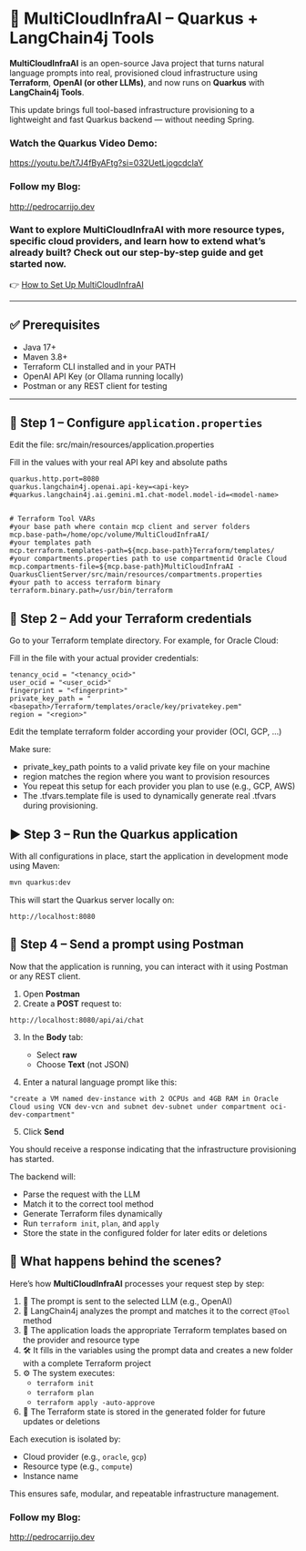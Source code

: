 # 🚀 MultiCloudInfraAI – Quarkus + LangChain4j Tools

**MultiCloudInfraAI** is an open-source Java project that turns natural language prompts into real, provisioned cloud infrastructure using **Terraform**, **OpenAI (or other LLMs)**, and now runs on **Quarkus** with **LangChain4j Tools**.

This update brings full tool-based infrastructure provisioning to a lightweight and fast Quarkus backend — without needing Spring.

### Watch the Quarkus Video Demo:
https://youtu.be/t7J4fByAFtg?si=032UetLjogcdcIaY

### Follow my Blog:
http://pedrocarrijo.dev

### Want to explore MultiCloudInfraAI with more resource types, specific cloud providers, and learn how to extend what’s already built? Check out our step-by-step guide and get started now.

👉 [How to Set Up MultiCloudInfraAI](docs/guide-setup-expandability.md)

---

## ✅ Prerequisites

- Java 17+
- Maven 3.8+
- Terraform CLI installed and in your PATH
- OpenAI API Key (or Ollama running locally)
- Postman or any REST client for testing

---

## 🔧 Step 1 – Configure `application.properties`

Edit the file:
src/main/resources/application.properties

Fill in the values  with your real API key and absolute paths

```properties
quarkus.http.port=8080
quarkus.langchain4j.openai.api-key=<api-key>
#quarkus.langchain4j.ai.gemini.m1.chat-model.model-id=<model-name>


# Terraform Tool VARs
#your base path where contain mcp client and server folders
mcp.base-path=/home/opc/volume/MultiCloudInfraAI/
#your templates path
mcp.terraform.templates-path=${mcp.base-path}Terraform/templates/
#your compartments.properties path to use compartmentid Oracle Cloud
mcp.compartments-file=${mcp.base-path}MultiCloudInfraAI - QuarkusClientServer/src/main/resources/compartments.properties
#your path to access terraform binary
terraform.binary.path=/usr/bin/terraform
```

## 🔐 Step 2 – Add your Terraform credentials

Go to your Terraform template directory. For example, for Oracle Cloud:


Fill in the file with your actual provider credentials:

```hcl
tenancy_ocid = "<tenancy_ocid>"
user_ocid = "<user_ocid>"
fingerprint = "<fingerprint>"
private_key_path = "<basepath>/Terraform/templates/oracle/key/privatekey.pem"
region = "<region>"
``` 

Edit the template terraform folder according your provider (OCI, GCP, ...)

Make sure:

- private_key_path points to a valid private key file on your machine
- region matches the region where you want to provision resources
- You repeat this setup for each provider you plan to use (e.g., GCP, AWS)
- The .tfvars.template file is used to dynamically generate real .tfvars during provisioning.

## ▶️ Step 3 – Run the Quarkus application

With all configurations in place, start the application in development mode using Maven:

```bash
mvn quarkus:dev
```
This will start the Quarkus server locally on:
```
http://localhost:8080
```

## 💬 Step 4 – Send a prompt using Postman

Now that the application is running, you can interact with it using Postman or any REST client.

1. Open **Postman**
2. Create a **POST** request to:

```
http://localhost:8080/api/ai/chat
```

3. In the **Body** tab:
   - Select **raw**
   - Choose **Text** (not JSON)

4. Enter a natural language prompt like this:
```
"create a VM named dev-instance with 2 OCPUs and 4GB RAM in Oracle Cloud using VCN dev-vcn and subnet dev-subnet under compartment oci-dev-compartment"
```

5. Click **Send**

You should receive a response indicating that the infrastructure provisioning has started.

The backend will:
- Parse the request with the LLM
- Match it to the correct tool method
- Generate Terraform files dynamically
- Run `terraform init`, `plan`, and `apply`
- Store the state in the configured folder for later edits or deletions

## 📂 What happens behind the scenes?

Here’s how **MultiCloudInfraAI** processes your request step by step:

1. 🧠 The prompt is sent to the selected LLM (e.g., OpenAI)
2. 🧩 LangChain4j analyzes the prompt and matches it to the correct `@Tool` method
3. 📁 The application loads the appropriate Terraform templates based on the provider and resource type
4. 🛠️ It fills in the variables using the prompt data and creates a new folder with a complete Terraform project
5. ⚙️ The system executes:
   - `terraform init`
   - `terraform plan`
   - `terraform apply -auto-approve`
6. 📌 The Terraform state is stored in the generated folder for future updates or deletions

Each execution is isolated by:
- Cloud provider (e.g., `oracle`, `gcp`)
- Resource type (e.g., `compute`)
- Instance name

This ensures safe, modular, and repeatable infrastructure management.

### Follow my Blog:
http://pedrocarrijo.dev

